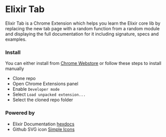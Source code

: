 Elixir Tab
=======

Elixir Tab is a Chrome Extension which helps you learn the Elixir core lib by replacing the new tab page with a random function from a random module and displaying the full documentation for it including signature, specs and examples.

### Install

You can either install from [Chrome Webstore](https://chrome.google.com/webstore/detail/elixir-tab/doohefknjoeeaonpienmknafjmccgkpm) or follow these steps to install manually

- Clone repo
- Open Chrome Extensions panel
- Enable `Developer mode`
- Select `Load unpacked extension...`
- Select the cloned repo folder

### Powered by
- Elixir Documentation [hexdocs](https://hexdocs.pm/)
- Github SVG icon [Simple Icons](https://simpleicons.org/)
